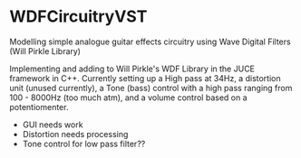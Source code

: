 # WDFCircuitryVST
Modelling simple analogue guitar effects circuitry using Wave Digital Filters (Will Pirkle Library)

Implementing and adding to Will Pirkle's WDF Library in the JUCE framework in C++. Currently setting up a High pass at 34Hz, a distortion unit (unused currently),
a Tone (bass) control with a high pass ranging from 100 - 8000Hz (too much atm), and a volume control based on a potentiomenter.

- GUI needs work
- Distortion needs processing
- Tone control for low pass filter??
